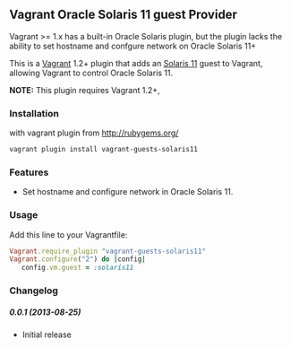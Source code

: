 
## Vagrant Oracle Solaris 11 guest Provider

Vagrant >= 1.x has a built-in Oracle Solaris plugin, but the plugin lacks the ability to set hostname and confgure network on Oracle Solaris 11+

This is a [Vagrant](http://www.vagrantup.com) 1.2+ plugin that adds an [Solaris 11](http://www.oracle.com/us/products/servers-storage/solaris/solaris11/overview/index.html)
guest to Vagrant, allowing Vagrant to control Oracle Solaris 11.

**NOTE:** This plugin requires Vagrant 1.2+,

### Installation
with vagrant plugin from http://rubygems.org/

```bash
vagrant plugin install vagrant-guests-solaris11
```

### Features

* Set hostname and configure network in Oracle Solaris 11.

### Usage
Add this line to your Vagrantfile:

```ruby
Vagrant.require_plugin "vagrant-guests-solaris11"
Vagrant.configure("2") do |config|
   config.vm.guest = :solaris11
```

### Changelog

##### 0.0.1 (2013-08-25)

 * Initial release

